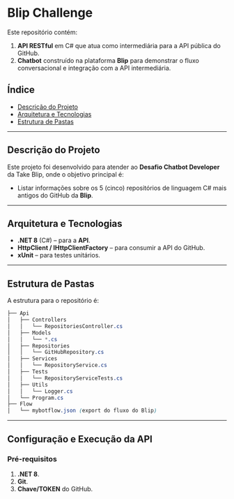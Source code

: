 # **Blip Challenge**

Este repositório contém:
1. **API RESTful** em C# que atua como intermediária para a API pública do GitHub.  
2. **Chatbot** construído na plataforma **Blip** para demonstrar o fluxo conversacional e integração com a API intermediária.

## **Índice**
- [Descrição do Projeto](#descrição-do-projeto)
- [Arquitetura e Tecnologias](#arquitetura-e-tecnologias)
- [Estrutura de Pastas](#estrutura-de-pastas)
---

## **Descrição do Projeto**
Este projeto foi desenvolvido para atender ao **Desafio Chatbot Developer** da Take Blip, onde o objetivo principal é:
- Listar informações sobre os 5 (cinco) repositórios de linguagem C# mais antigos do GitHub da **Blip**.
  
---

## **Arquitetura e Tecnologias**
- **.NET 8** (C#) – para a **API**.
- **HttpClient / IHttpClientFactory** – para consumir a API do GitHub.
- **xUnit** – para testes unitários.

---

## **Estrutura de Pastas**
A estrutura para o repositório é:
```scss
├── Api
│   ├── Controllers
│   │   └── RepositoriesController.cs
│   ├── Models
│   │   └── *.cs
│   ├── Repositories
│   │   └── GitHubRepository.cs
│   ├── Services
│   │   └── RepositoryService.cs
│   ├── Tests
│   │   └── RepositoryServiceTests.cs
│   ├── Utils
│   │   └── Logger.cs
│   └── Program.cs
├── Flow
│   └── mybotflow.json (export do fluxo do Blip)
```
---

## **Configuração e Execução da API**

### **Pré-requisitos**
1. **.NET 8**.
2. **Git**.
3. **Chave/TOKEN** do GitHub.
